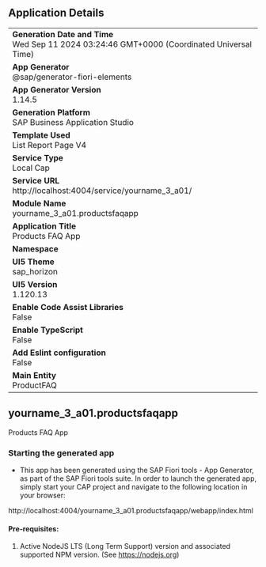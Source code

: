 ## Application Details
|               |
| ------------- |
|**Generation Date and Time**<br>Wed Sep 11 2024 03:24:46 GMT+0000 (Coordinated Universal Time)|
|**App Generator**<br>@sap/generator-fiori-elements|
|**App Generator Version**<br>1.14.5|
|**Generation Platform**<br>SAP Business Application Studio|
|**Template Used**<br>List Report Page V4|
|**Service Type**<br>Local Cap|
|**Service URL**<br>http://localhost:4004/service/yourname_3_a01/|
|**Module Name**<br>yourname_3_a01.productsfaqapp|
|**Application Title**<br>Products FAQ App|
|**Namespace**<br>|
|**UI5 Theme**<br>sap_horizon|
|**UI5 Version**<br>1.120.13|
|**Enable Code Assist Libraries**<br>False|
|**Enable TypeScript**<br>False|
|**Add Eslint configuration**<br>False|
|**Main Entity**<br>ProductFAQ|

## yourname_3_a01.productsfaqapp

Products FAQ App

### Starting the generated app

-   This app has been generated using the SAP Fiori tools - App Generator, as part of the SAP Fiori tools suite.  In order to launch the generated app, simply start your CAP project and navigate to the following location in your browser:

http://localhost:4004/yourname_3_a01.productsfaqapp/webapp/index.html

#### Pre-requisites:

1. Active NodeJS LTS (Long Term Support) version and associated supported NPM version.  (See https://nodejs.org)


